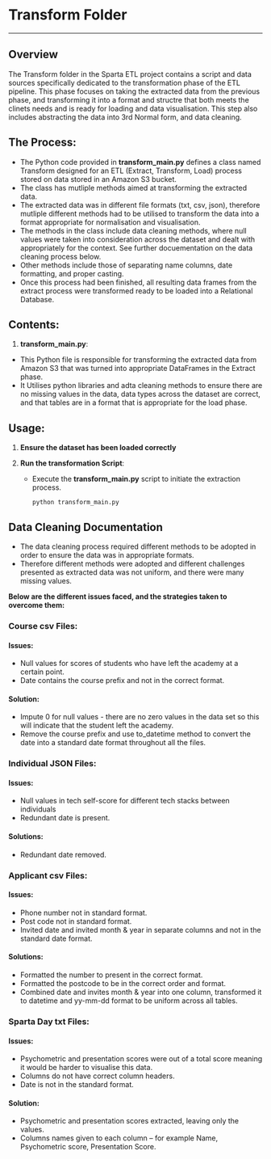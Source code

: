 # Transform Folder
---
## Overview
The Transform folder in the Sparta ETL project contains a script and data sources specifically dedicated to the transformation phase of the ETL pipeline. This phase focuses on taking the extracted data from the previous phase, and transforming it into a format and structre that both meets the clinets needs and is ready for loading and data visualisation. This step also includes abstracting the data into 3rd Normal form, and data cleaning. 

## The Process:
- The Python code provided in **transform_main.py** defines a class named Transform designed for an ETL (Extract, Transform, Load) process stored on data stored in an Amazon S3 bucket.
- The class has mutliple methods aimed at transforming the extracted data.
- The extracted data was in different file formats (txt, csv, json), therefore mutliple different methods had to be utilised to transform the data into a format appropriate for normalisation and visualisation.
- The methods in the class include data cleaning methods, where null values were taken into consideration across the dataset and dealt with appropriately for the context. See further docuementation on the data cleaning process below.
- Other methods include those of separating name columns, date formatting, and proper casting.
- Once this process had been finished, all resulting data frames from the extract process were transformed ready to be loaded into a Relational Database. 

## Contents:
1. **transform_main.py**:
  - This Python file is responsible for transforming the extracted data from Amazon S3 that was turned into appropriate DataFrames in the Extract phase.
  - It Utilises python libraries and adta cleaning methods to ensure there are no missing values in the data, data types across the dataset are correct, and that tables are in a format that is appropriate for the load phase. 


## Usage:
1. **Ensure the dataset has been loaded correctly**
   
3. **Run the transformation Script**:
   - Execute the **transform_main.py** script to initiate the extraction process.
     
     ```python transform_main.py```


## Data Cleaning Documentation
- The data cleaning process required different methods to be adopted in order to ensure the data was in appropriate formats.
- Therefore different methods were adopted and different challenges presented as extracted data was not uniform, and there were many missing values.

**Below are the different issues faced, and the strategies taken to overcome them:**

### Course csv Files:
#### Issues: 
- Null values for scores of students who have left the academy at a certain point. 
- Date contains the course prefix and not in the correct format. 

#### Solution:  
- Impute 0 for null values - there are no zero values in the data set so this will indicate that the student left the academy. 
- Remove the course prefix and use to_datetime method to convert the date into a standard date format throughout all the files. 

 ### Individual JSON Files:
#### Issues: 
- Null values in tech self-score for different tech stacks between individuals 
- Redundant date is present. 

#### Solutions: 
- Redundant date removed.

### Applicant csv Files:
#### Issues: 
- Phone number not in standard format. 
- Post code not in standard format.
- Invited date and invited month & year in separate columns and not in the standard date format.

#### Solutions:
- Formatted the number to present in the correct format.
- Formatted the postcode to be in the correct order and format.
- Combined date and invites month & year into one column, transformed it to datetime and yy-mm-dd format to be uniform across all tables.

### Sparta Day txt Files:
#### Issues: 
- Psychometric and presentation scores were out of a total score meaning it would be harder to visualise this data. 
- Columns do not have correct column headers.
- Date is not in the standard format.

#### Solution: 
- Psychometric and presentation scores extracted, leaving only the values.
- Columns names given to each column – for example Name, Psychometric score, Presentation Score.


